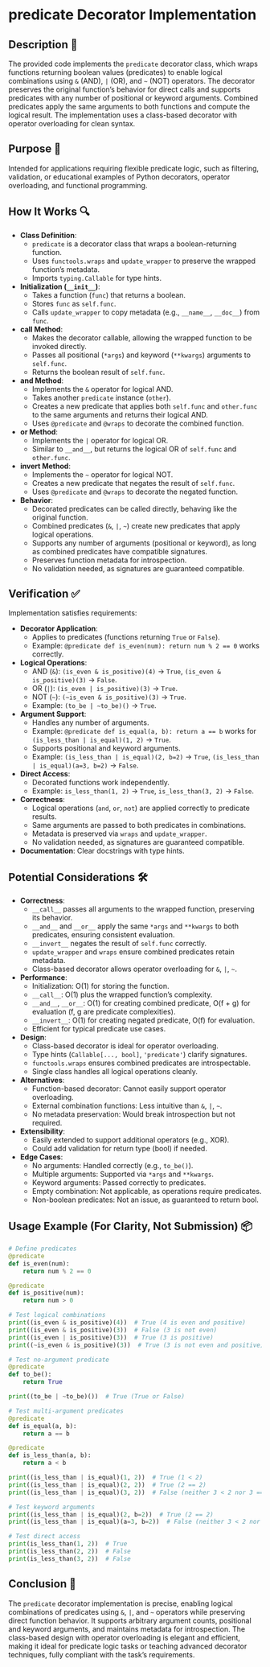 # predicate Decorator Implementation

## Description 📝

The provided code implements the `predicate` decorator class, which wraps functions returning boolean values (predicates) to enable logical combinations using `&` (AND), `|` (OR), and `~` (NOT) operators.
The decorator preserves the original function’s behavior for direct calls and supports predicates with any number of positional or keyword arguments.
Combined predicates apply the same arguments to both functions and compute the logical result.
The implementation uses a class-based decorator with operator overloading for clean syntax.

## Purpose 🎯

Intended for applications requiring flexible predicate logic, such as filtering, validation, or educational examples of Python decorators, operator overloading, and functional programming.

## How It Works 🔍

-   **Class Definition**:
    -   `predicate` is a decorator class that wraps a boolean-returning function.
    -   Uses `functools.wraps` and `update_wrapper` to preserve the wrapped function’s metadata.
    -   Imports `typing.Callable` for type hints.
-   **Initialization (`__init__`)**:
    -   Takes a function (`func`) that returns a boolean.
    -   Stores `func` as `self.func`.
    -   Calls `update_wrapper` to copy metadata (e.g., `__name__`, `__doc__`) from `func`.
-   ****call** Method**:
    -   Makes the decorator callable, allowing the wrapped function to be invoked directly.
    -   Passes all positional (`*args`) and keyword (`**kwargs`) arguments to `self.func`.
    -   Returns the boolean result of `self.func`.
-   ****and** Method**:
    -   Implements the `&` operator for logical AND.
    -   Takes another `predicate` instance (`other`).
    -   Creates a new predicate that applies both `self.func` and `other.func` to the same arguments and returns their logical AND.
    -   Uses `@predicate` and `@wraps` to decorate the combined function.
-   ****or** Method**:
    -   Implements the `|` operator for logical OR.
    -   Similar to `__and__`, but returns the logical OR of `self.func` and `other.func`.
-   ****invert** Method**:
    -   Implements the `~` operator for logical NOT.
    -   Creates a new predicate that negates the result of `self.func`.
    -   Uses `@predicate` and `@wraps` to decorate the negated function.
-   **Behavior**:
    -   Decorated predicates can be called directly, behaving like the original function.
    -   Combined predicates (`&`, `|`, `~`) create new predicates that apply logical operations.
    -   Supports any number of arguments (positional or keyword), as long as combined predicates have compatible signatures.
    -   Preserves function metadata for introspection.
    -   No validation needed, as signatures are guaranteed compatible.

## Verification ✅

Implementation satisfies requirements:

-   **Decorator Application**:
    -   Applies to predicates (functions returning `True` or `False`).
    -   Example: `@predicate def is_even(num): return num % 2 == 0` works correctly.
-   **Logical Operations**:
    -   AND (`&`): `(is_even & is_positive)(4)` → `True`, `(is_even & is_positive)(3)` → `False`.
    -   OR (`|`): `(is_even | is_positive)(3)` → `True`.
    -   NOT (`~`): `(~is_even & is_positive)(3)` → `True`.
    -   Example: `(to_be | ~to_be)()` → `True`.
-   **Argument Support**:
    -   Handles any number of arguments.
    -   Example: `@predicate def is_equal(a, b): return a == b` works for `(is_less_than | is_equal)(1, 2)` → `True`.
    -   Supports positional and keyword arguments.
    -   Example: `(is_less_than | is_equal)(2, b=2)` → `True`, `(is_less_than | is_equal)(a=3, b=2)` → `False`.
-   **Direct Access**:
    -   Decorated functions work independently.
    -   Example: `is_less_than(1, 2)` → `True`, `is_less_than(3, 2)` → `False`.
-   **Correctness**:
    -   Logical operations (`and`, `or`, `not`) are applied correctly to predicate results.
    -   Same arguments are passed to both predicates in combinations.
    -   Metadata is preserved via `wraps` and `update_wrapper`.
    -   No validation needed, as signatures are guaranteed compatible.
-   **Documentation**: Clear docstrings with type hints.

## Potential Considerations 🛠️

-   **Correctness**:
    -   `__call__` passes all arguments to the wrapped function, preserving its behavior.
    -   `__and__` and `__or__` apply the same `*args` and `**kwargs` to both predicates, ensuring consistent evaluation.
    -   `__invert__` negates the result of `self.func` correctly.
    -   `update_wrapper` and `wraps` ensure combined predicates retain metadata.
    -   Class-based decorator allows operator overloading for `&`, `|`, `~`.
-   **Performance**:
    -   Initialization: O(1) for storing the function.
    -   `__call__`: O(1) plus the wrapped function’s complexity.
    -   `__and__`, `__or__`: O(1) for creating combined predicate, O(f + g) for evaluation (f, g are predicate complexities).
    -   `__invert__`: O(1) for creating negated predicate, O(f) for evaluation.
    -   Efficient for typical predicate use cases.
-   **Design**:
    -   Class-based decorator is ideal for operator overloading.
    -   Type hints (`Callable[..., bool]`, `'predicate'`) clarify signatures.
    -   `functools.wraps` ensures combined predicates are introspectable.
    -   Single class handles all logical operations cleanly.
-   **Alternatives**:
    -   Function-based decorator: Cannot easily support operator overloading.
    -   External combination functions: Less intuitive than `&`, `|`, `~`.
    -   No metadata preservation: Would break introspection but not required.
-   **Extensibility**:
    -   Easily extended to support additional operators (e.g., XOR).
    -   Could add validation for return type (bool) if needed.
-   **Edge Cases**:
    -   No arguments: Handled correctly (e.g., `to_be()`).
    -   Multiple arguments: Supported via `*args` and `**kwargs`.
    -   Keyword arguments: Passed correctly to predicates.
    -   Empty combination: Not applicable, as operations require predicates.
    -   Non-boolean predicates: Not an issue, as guaranteed to return bool.

## Usage Example (For Clarity, Not Submission) 📦

```python
# Define predicates
@predicate
def is_even(num):
    return num % 2 == 0

@predicate
def is_positive(num):
    return num > 0

# Test logical combinations
print((is_even & is_positive)(4))  # True (4 is even and positive)
print((is_even & is_positive)(3))  # False (3 is not even)
print((is_even | is_positive)(3))  # True (3 is positive)
print((~is_even & is_positive)(3))  # True (3 is not even and positive)

# Test no-argument predicate
@predicate
def to_be():
    return True

print((to_be | ~to_be)())  # True (True or False)

# Test multi-argument predicates
@predicate
def is_equal(a, b):
    return a == b

@predicate
def is_less_than(a, b):
    return a < b

print((is_less_than | is_equal)(1, 2))  # True (1 < 2)
print((is_less_than | is_equal)(2, 2))  # True (2 == 2)
print((is_less_than | is_equal)(3, 2))  # False (neither 3 < 2 nor 3 == 2)

# Test keyword arguments
print((is_less_than | is_equal)(2, b=2))  # True (2 == 2)
print((is_less_than | is_equal)(a=3, b=2))  # False (neither 3 < 2 nor 3 == 2)

# Test direct access
print(is_less_than(1, 2))  # True
print(is_less_than(2, 2))  # False
print(is_less_than(3, 2))  # False
```

## Conclusion 🚀

The `predicate` decorator implementation is precise, enabling logical combinations of predicates using `&`, `|`, and `~` operators while preserving direct function behavior.
It supports arbitrary argument counts, positional and keyword arguments, and maintains metadata for introspection.
The class-based design with operator overloading is elegant and efficient, making it ideal for predicate logic tasks or teaching advanced decorator techniques, fully compliant with the task’s requirements.
